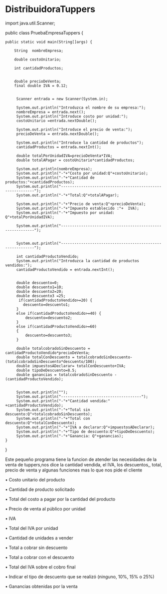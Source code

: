 # DistribuidoraTuppers
import java.util.Scanner;

public class PruebaEmpresaTuppers {

	public static void main(String[]args) {

		String	nombreEmpresa;
		
		double costoUnitario;
		
		int cantidadProductos;
		
		
		double precioDeVenta;
		final double IVA = 0.12;
		
	     
		 Scanner entrada = new Scanner(System.in);
		 
		 System.out.println("Introduzca el nombre de su empresa:");
		 nombreEmpresa = entrada.next();
		 System.out.println("Introduce costo por unidad:");
		 costoUnitario =entrada.nextDouble();
		 
		 System.out.println("Introduce el precio de venta:");
		 precioDeVenta = entrada.nextDouble();
		 
		 System.out.println("Introduce la cantidad de productos");
		 cantidadProductos = entrada.nextInt();
		 
		 double totalPorUnidadIVA=precioDeVenta*IVA;
		 double totalAPagar = costoUnitario*cantidadProductos;
		 
		 System.out.println(nombreEmpresa);
		 System.out.println("-"+"Costo por unidad:Q"+costoUnitario);
		 System.out.println("-"+"Cantidad de productos:"+cantidadProductos);
		 System.out.println("----------------------------------------------------------");
		 System.out.println("-"+"Total:Q"+totalAPagar);
		 
		 System.out.println("-"+"Precio de venta:Q"+precioDeVenta);
		 System.out.println("-"+"Impuesto establecido :"+  IVA);
		 System.out.println("-"+"Impuesto por unidad: Q"+totalPorUnidadIVA);
		 
		 System.out.println("----------------------------------------------------------");
		 
		 
		 System.out.println("----------------------------------------------------------");
		 
		 int cantidadProductoVendido;
		 System.out.println("Introduzca la cantidad de productos vendidos:");
		 cantidadProductoVendido = entrada.nextInt();
		 
		 
		 double descuento=0;
		 double descuento1=10;
		 double descuento2=20;
		 double descuento3 =25;
		  if(cantidadProductoVendido>=20) {
			descuento=descuento1;
		 }
		 else if(cantidadProductoVendido>=40) {
			 descuento=descuento2;
		 }
		 else if(cantidadProductoVendido>=60)
		 {
			 descuento=descuento3;
		 }
			 
		 double totalcobradoSinDescuento = cantidadProductoVendido*precioDeVenta;
		 double totalConDescuento = totalcobradoSinDescuento-(totalcobradoSinDescuento*descuento/100);
		 double impuestosADeclarar= totalConDescuento+IVA;
		 double tipoDeDescuento=8.5;
		 double ganancias = totalcobradoSinDescuento -(cantidadProductoVendido);
		 
		
		 System.out.println("");
		 System.out.println("------------------------------------");
		 System.out.println("-"+"Cantidad vendida:" +cantidadProductoVendido);
		 System.out.println("-"+"Total sin descuento:Q"+totalcobradoSinDescuento);
		 System.out.println("-"+"Total con descuento:Q"+totalConDescuento);
		 System.out.println("-"+"IVA a declarar:Q"+impuestosADeclarar);
		 System.out.println("-"+"Tipo de descuento:Q"+tipoDeDescuento);
		 System.out.println("-"+"Ganancia: Q"+ganancias);
	}
}

Este pequeño programa tiene la funcion de atender las necesidades de la venta de tuppers,nos dice la cantidad vendida, el IVA, los descuentos,, total, precio de venta y algunas funciones mas lo que nos pide el cliente 

• Costo unitario del producto

• Cantidad de producto solicitado

• Total del costo a pagar por la cantidad del producto

• Precio de venta al público por unidad

• IVA

• Total del IVA por unidad

• Cantidad de unidades a vender

• Total a cobrar sin descuento

• Total a cobrar con el descuento

• Total del IVA sobre el cobro final

• Indicar el tipo de descuento que se realizó (ninguno, 10%, 15% o 25%)

• Ganancias obtenidas por la venta


